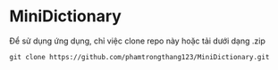# MiniDictionary

Để sử dụng ứng dụng, chỉ việc clone repo này hoặc tải dưới dạng .zip

`git clone https://github.com/phamtrongthang123/MiniDictionary.git`
